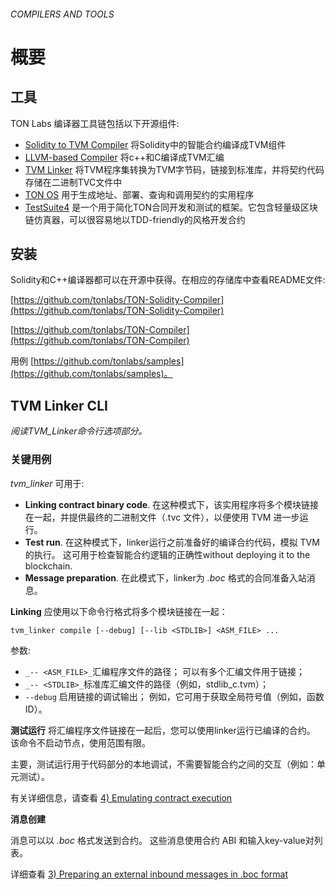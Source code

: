 ######  COMPILERS AND TOOLS
# 概要
## 工具
TON Labs 编译器工具链包括以下开源组件:

-   [Solidity to TVM Compiler](https://github.com/tonlabs/TON-Solidity-Compiler) 将Solidity中的智能合约编译成TVM组件
-   [LLVM-based Compiler](https://github.com/tonlabs/TON-Compiler) 将c++和C编译成TVM汇编
-   [TVM Linker](https://github.com/tonlabs/TVM-linker/tree/master/tvm_linker) 将TVM程序集转换为TVM字节码，链接到标准库，并将契约代码存储在二进制TVC文件中
-   [TON OS](https://github.com/tonlabs/tonos-cli) 用于生成地址、部署、查询和调用契约的实用程序
-   [TestSuite4](https://docs.ton.dev/86757ecb2/v/0/p/214408-testsuite4) 是一个用于简化TON合同开发和测试的框架。它包含轻量级区块链仿真器，可以很容易地以TDD-friendly的风格开发合约

## 安装
Solidity和C++编译器都可以在开源中获得。在相应的存储库中查看README文件:

[https://github.com/tonlabs/TON-Solidity-Compiler](https://github.com/tonlabs/TON-Solidity-Compiler)

[https://github.com/tonlabs/TON-Compiler](https://github.com/tonlabs/TON-Compiler)

用例 [https://github.com/tonlabs/samples](https://github.com/tonlabs/samples)。

## TVM Linker CLI
*阅读TVM_Linker命令行选项部分。*
### 关键用例
_tvm_linker_ 可用于:
-   **Linking contract binary code**. 在这种模式下，该实用程序将多个模块链接在一起，并提供最终的二进制文件（.tvc 文件），以便使用 TVM 进一步运行。
-   **Test run**. 在这种模式下，linker运行之前准备好的编译合约代码，模拟 TVM 的执行。 这可用于检查智能合约逻辑的正确性without deploying it to the blockchain.
-   **Message preparation**. 在此模式下，linker为 _.boc_ 格式的合同准备入站消息。

**Linking**
应使用以下命令行格式将多个模块链接在一起：
```
tvm_linker compile [--debug] [--lib <STDLIB>] <ASM_FILE> ...
```
参数:
-   `_-- <ASM_FILE>_`汇编程序文件的路径； 可以有多个汇编文件用于链接；
-   `_-- <STDLIB>_`标准库汇编文件的路径（例如，stdlib_c.tvm）；
-   `--debug` 启用链接的调试输出； 例如，它可用于获取全局符号值（例如，函数 ID）。

**测试运行**
将汇编程序文件链接在一起后，您可以使用linker运行已编译的合约。 该命令不启动节点，使用范围有限。

主要，测试运行用于代码部分的本地调试，不需要智能合约之间的交互（例如：单元测试）。

有关详细信息，请查看 [4) Emulating contract execution](https://github.com/tonlabs/TVM-linker/blob/master/README.md#4-emulating-contract-execution) 

**消息创建**

消息可以以 _.boc_ 格式发送到合约。 这些消息使用合约 ABI 和输入key-value对列表。

详细查看 [3) Preparing an external inbound messages in .boc format](https://github.com/tonlabs/TVM-linker/blob/master/README.md#3-preparing-an-external-inbound-messages-in-boc-format) 
